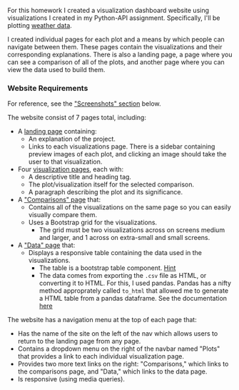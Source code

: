 For this homework I created a visualization dashboard website using visualizations I created in my Python-API assignment. Specifically, I'll be plotting [weather data](Resources/weather_data.csv).

I created individual pages for each plot and a means by which people can navigate between them. These pages contain the visualizations and their corresponding explanations. There is also a landing page, a page where you can see a comparison of all of the plots, and another page where you can view the data used to build them.


### Website Requirements

For reference, see the ["Screenshots" section](#screenshots) below.

The website consist of 7 pages total, including:

* A [landing page](#landing-page) containing:
  * An explanation of the project.
  * Links to each visualizations page. There is a sidebar containing preview images of each plot, and clicking an image should take the user to that visualization.
* Four [visualization pages](#visualization-pages), each with:
  * A descriptive title and heading tag.
  * The plot/visualization itself for the selected comparison.
  * A paragraph describing the plot and its significance.
* A ["Comparisons" page](#comparisons-page) that:
  * Contains all of the visualizations on the same page so you can easily visually compare them.
  * Uses a Bootstrap grid for the visualizations.
    * The grid must be two visualizations across on screens medium and larger, and 1 across on extra-small and small screens.
* A ["Data" page](#data-page) that:
  * Displays a responsive table containing the data used in the visualizations.
    * The table is a bootstrap table component. [Hint](https://getbootstrap.com/docs/4.3/content/tables/#responsive-tables)
    * The data comes from exporting the `.csv` file as HTML, or converting it to HTML. For this, I used pandas. Pandas has a nifty method approprately called `to_html` that allowed me to generate a HTML table from a pandas dataframe. See the documentation [here](https://pandas.pydata.org/pandas-docs/version/0.17.0/generated/pandas.DataFrame.to_html.html)

The website has a navigation menu at the top of each page that:

* Has the name of the site on the left of the nav which allows users to return to the landing page from any page.
* Contains a dropdown menu on the right of the navbar named "Plots" that provides a link to each individual visualization page.
* Provides two more text links on the right: "Comparisons," which links to the comparisons page, and "Data," which links to the data page.
* Is responsive (using media queries). 

